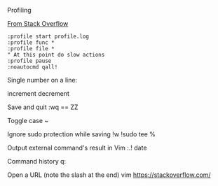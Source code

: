 Profiling

[From Stack Overflow](https://stackoverflow.com/a/12216578)

```vim
:profile start profile.log
:profile func *
:profile file *
" At this point do slow actions
:profile pause
:noautocmd qall!
```


Single number on a line:

increment <C-a> decrement <C-x>

Save and quit
:wq == ZZ

Toggle case
~

Ignore sudo protection while saving
!w !sudo tee %

Output external command's result in Vim
:.! date

Command history
q:

Open a URL (note the slash at the end)
vim https://stackoverflow.com/


